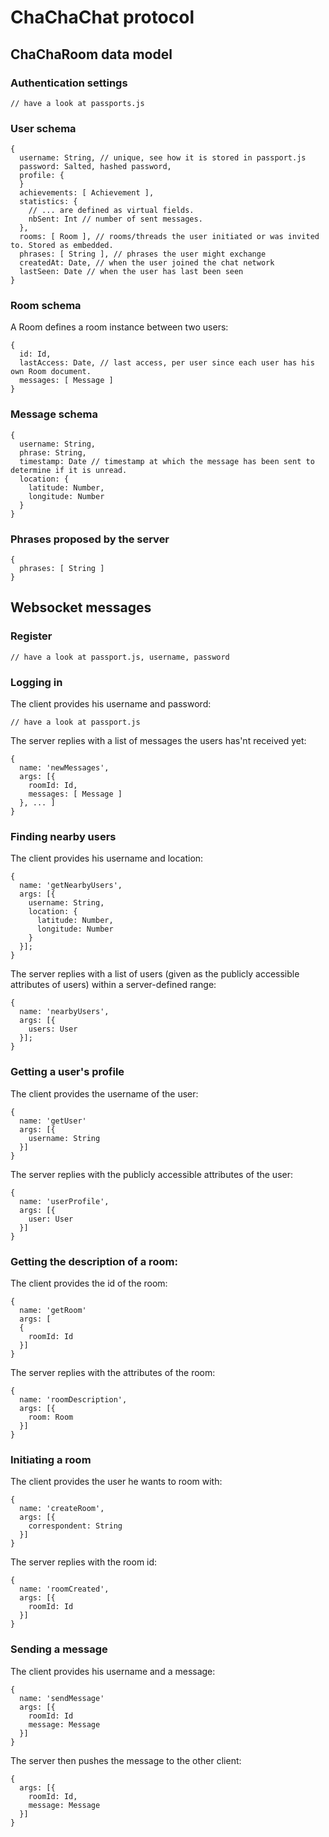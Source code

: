 # ChaChaChat protocol

## ChaChaRoom data model
### Authentication settings

    // have a look at passports.js

### User schema

    {
      username: String, // unique, see how it is stored in passport.js
      password: Salted, hashed password,
      profile: {
      }
      achievements: [ Achievement ],
      statistics: {
        // ... are defined as virtual fields.
        nbSent: Int // number of sent messages.
      },
      rooms: [ Room ], // rooms/threads the user initiated or was invited to. Stored as embedded.
      phrases: [ String ], // phrases the user might exchange
      createdAt: Date, // when the user joined the chat network
      lastSeen: Date // when the user has last been seen
    }

### Room schema
A Room defines a room instance between two users:

    {
      id: Id,
      lastAccess: Date, // last access, per user since each user has his own Room document.
      messages: [ Message ]
    }

### Message schema

    {
      username: String,
      phrase: String,
      timestamp: Date // timestamp at which the message has been sent to determine if it is unread.
      location: {
        latitude: Number,
        longitude: Number
      }
    }

### Phrases proposed by the server
    {
      phrases: [ String ]
    }

## Websocket messages
### Register

    // have a look at passport.js, username, password

### Logging in

The client provides his username and password:

    // have a look at passport.js

The server replies with a list of messages the users has'nt received yet:

    {
      name: 'newMessages',
      args: [{
        roomId: Id,
        messages: [ Message ]
      }, ... ]
    }

### Finding nearby users
The client provides his username and location:

    {
      name: 'getNearbyUsers',
      args: [{
        username: String,
        location: {
          latitude: Number,
          longitude: Number
        }
      }];
    }

The server replies with a list of users (given as the publicly accessible attributes of users) within a server-defined range:

    {
      name: 'nearbyUsers',
      args: [{
        users: User
      }];
    }

### Getting a user's profile

The client provides the username of the user:

    {
      name: 'getUser'
      args: [{
        username: String
      }]
    }

The server replies with the publicly accessible attributes of the user:

    {
      name: 'userProfile',
      args: [{
        user: User  
      }]
    }

### Getting the description of a room:

The client provides the id of the room:

    {
      name: 'getRoom'
      args: [
      {
        roomId: Id
      }]
    }

The server replies with the attributes of the room:

    {
      name: 'roomDescription',
      args: [{
        room: Room
      }]
    }

### Initiating a room
The client provides the user he wants to room with:

    {
      name: 'createRoom',
      args: [{
        correspondent: String
      }]
    }

The server replies with the room id:

    {
      name: 'roomCreated',
      args: [{
        roomId: Id
      }]
    }

### Sending a message
The client provides his username and a message:

    {
      name: 'sendMessage'
      args: [{
        roomId: Id
        message: Message
      }]
    }

The server then pushes the message to the other client:

    {
      args: [{
        roomId: Id,
        message: Message
      }]
    }
